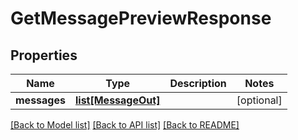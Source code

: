 # GetMessagePreviewResponse

## Properties
Name | Type | Description | Notes
------------ | ------------- | ------------- | -------------
**messages** | [**list[MessageOut]**](MessageOut.md) |  | [optional] 

[[Back to Model list]](../README.md#documentation-for-models) [[Back to API list]](../README.md#documentation-for-api-endpoints) [[Back to README]](../README.md)



